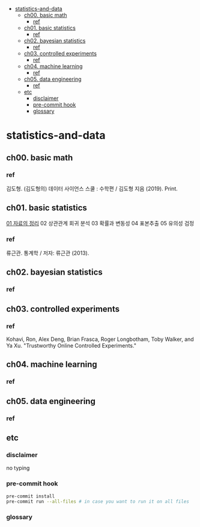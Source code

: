 <!-- @import "[TOC]" {cmd="toc" depthFrom=1 depthTo=6 orderedList=false} -->

<!-- code_chunk_output -->

- [statistics-and-data](#statistics-and-data)
  - [ch00. basic math](#ch00-basic-math)
    - [ref](#ref)
  - [ch01. basic statistics](#ch01-basic-statistics)
    - [ref](#ref-1)
  - [ch02. bayesian statistics](#ch02-bayesian-statistics)
    - [ref](#ref-2)
  - [ch03. controlled experiments](#ch03-controlled-experiments)
    - [ref](#ref-3)
  - [ch04. machine learning](#ch04-machine-learning)
    - [ref](#ref-4)
  - [ch05. data engineering](#ch05-data-engineering)
    - [ref](#ref-5)
  - [etc](#etc)
    - [disclaimer](#disclaimer)
    - [pre-commit hook](#pre-commit-hook)
    - [glossary](#glossary)

<!-- /code_chunk_output -->

# statistics-and-data

## ch00. basic math

### ref

김도형. (김도형의) 데이터 사이언스 스쿨 : 수학편 / 김도형 지음 (2019). Print.

## ch01. basic statistics

[01 자료의 정리](./ch01-basic-statistics/01_자료의_정리/main.ipynb)
02 상관관계 회귀 분석
03 확률과 변동성
04 표본추출
05 유의성 검정

### ref

류근관. 통계학 / 저자: 류근관 (2013).

## ch02. bayesian statistics

### ref

## ch03. controlled experiments

### ref

Kohavi, Ron, Alex Deng, Brian Frasca, Roger Longbotham, Toby Walker, and Ya Xu. "Trustworthy Online Controlled Experiments."

## ch04. machine learning

### ref

## ch05. data engineering

### ref

## etc

### disclaimer

no typing

### pre-commit hook

```bash
pre-commit install
pre-commit run --all-files # in case you want to run it on all files
```

### glossary
